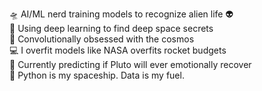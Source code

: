 🛸 AI/ML nerd training models to recognize alien life 👽  
🔭 Using deep learning to find deep space secrets  
🌌 Convolutionally obsessed with the cosmos  
💻 I overfit models like NASA overfits rocket budgets  
🚀 Currently predicting if Pluto will ever emotionally recover  
🐍 Python is my spaceship. Data is my fuel.

